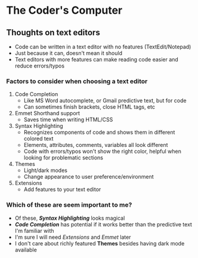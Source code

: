 # The Coder's Computer

## Thoughts on text editors

- Code can be written in a text editor with no features (TextEdit/Notepad)
- Just because it can, doesn't mean it should
- Text editors with more features can make reading code easier and reduce errors/typos

### Factors to consider when choosing a text editor

1. Code Completion
   - Like MS Word autocomplete, or Gmail predictive text, but for code
   - Can sometimes finish brackets, close HTML tags, etc 
2. Emmet Shorthand support
   - Saves time when writing HTML/CSS
3. Syntax Highlighting
   - Recognizes components of code and shows them in different colored text
   - Elements, attributes, comments, variables all look different
   - Code with errors/typos won't show the right color, helpful when looking for problematic sections
4. Themes
   - Light/dark modes
   - Change appearance to user preference/environment
5. Extensions
   - Add features to your text editor

### Which of these are seem important to me?

- Of these, ***Syntax Highlighting*** looks magical
- ***Code Completion*** has potential if it works better than the predictive text I'm familiar with
- I'm sure I will need *Extensions* and *Emmet* later
- I don't care about richly featured **Themes** besides having dark mode available
